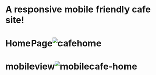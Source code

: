 # A responsive mobile friendly cafe site!
# HomePage![cafehome](https://github.com/visheshga/visheshgarg.cafe.github.io/assets/118824609/48761ef1-ce8c-492d-b2ce-e790bac8c62a)
# mobileview![mobilecafe-home](https://github.com/visheshga/visheshgarg.cafe.github.io/assets/118824609/2da4ec26-152c-4cde-ad05-12449898b7bb)
